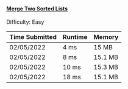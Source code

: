 #### [Merge Two Sorted Lists](https://leetcode.com/problems/merge-two-sorted-lists/)

Difficulty: Easy

| Time Submitted | Runtime | Memory  |
|----------------|---------|---------|
| 02/05/2022     | 4 ms    | 15 MB   |
| 02/05/2022     | 8 ms    | 15.1 MB |
| 02/05/2022     | 10 ms   | 15.3 MB |
| 02/05/2022     | 18 ms   | 15.1 MB |